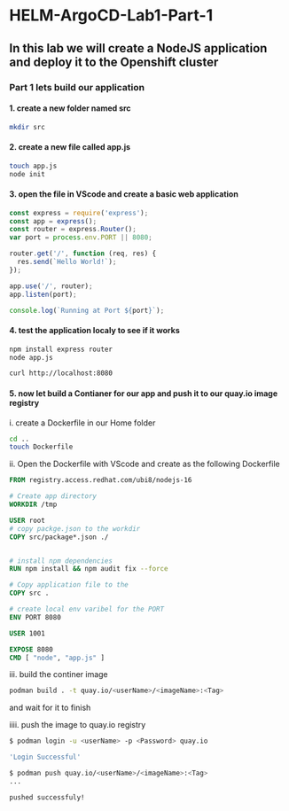 # HELM-ArgoCD-Lab1-Part-1

## In this lab we will create a NodeJS application and deploy it to the Openshift cluster

### Part 1 lets build our application

#### 1. create a new folder named src

```Bash
mkdir src
```

#### 2. create a new file called app.js

```Bash
touch app.js
node init
```

#### 3. open the file in VScode and create a basic web application

```js
const express = require('express');
const app = express();
const router = express.Router();
var port = process.env.PORT || 8080;

router.get('/', function (req, res) {
  res.send(`Hello World!`);
});

app.use('/', router);
app.listen(port);

console.log(`Running at Port ${port}`);
```

#### 4. test the application localy to see if it works

```Bash
npm install express router
node app.js
```

```Bash
curl http://localhost:8080
```

#### 5. now let build a Contianer for our app and push it to our quay.io image registry

i. create a Dockerfile in our Home folder

```Bash
cd ..
touch Dockerfile
```

ii. Open the Dockerfile with VScode and create as the following Dockerfile

```Dockerfile
FROM registry.access.redhat.com/ubi8/nodejs-16

# Create app directory
WORKDIR /tmp

USER root
# copy packge.json to the workdir
COPY src/package*.json ./


# install npm dependencies
RUN npm install && npm audit fix --force

# Copy application file to the 
COPY src .

# create local env varibel for the PORT
ENV PORT 8080

USER 1001

EXPOSE 8080
CMD [ "node", "app.js" ]
```

iii. build the continer image

```Bash
podman build . -t quay.io/<userName>/<imageName>:<Tag>
```

and wait for it to finish

iiii. push the image to quay.io registry

```Bash
$ podman login -u <userName> -p <Password> quay.io

'Login Successful'

$ podman push quay.io/<userName>/<imageName>:<Tag>
...

pushed successfuly!
```
